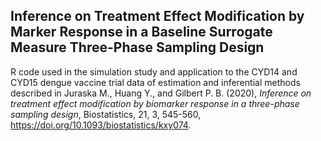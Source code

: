 ## Inference on Treatment Effect Modification by Marker Response in a Baseline Surrogate Measure Three-Phase Sampling Design
R code used in the simulation study and application to the CYD14 and CYD15 dengue vaccine trial data of estimation and inferential methods described in Juraska M., Huang Y., and Gilbert P. B. (2020), *Inference on treatment effect modification by biomarker response in a three-phase sampling design*, Biostatistics, 21, 3, 545-560, https://doi.org/10.1093/biostatistics/kxy074.
